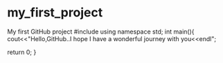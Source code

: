# my_first_project
My first GitHub project
#include <iostream>
using namespace std;
int main(){
cout<<"Hello,GitHub..I hope I have a wonderful journey with you<<endl";

return 0;
}

